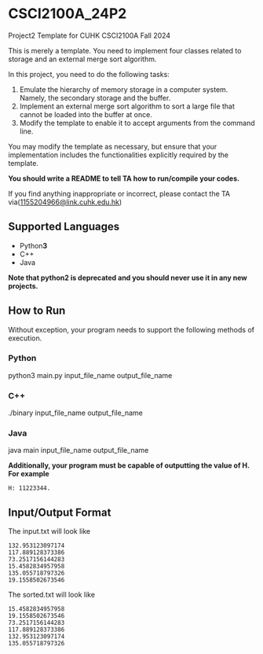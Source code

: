 # CSCI2100A_24P2

Project2 Template for CUHK CSCI2100A Fall 2024

This is merely a template. You need to implement four classes related to storage and  an external merge sort algorithm.

In this project, you need to do the following tasks:

1. Emulate the hierarchy of memory storage in a computer system. Namely, the secondary storage and the buffer.
2. Implement an external merge sort algorithm to sort a large file that cannot be loaded into the buffer at once.
3. Modify the template to enable it to accept arguments from the command line.

You may modify the template as necessary, but ensure that your implementation includes the functionalities explicitly required by the template.

**You should write a README to tell TA how to run/compile your codes.**

If you find anything inappropriate or incorrect, please contact the TA via(1155204966@link.cuhk.edu.hk)
## Supported Languages

- Python**3**
- C++
- Java

**Note that python2 is deprecated and you should never use it in any new projects.**

## How to Run

Without exception, your program needs to support the following methods of execution.

### Python
python3 main.py input_file_name output_file_name

### C++
./binary input_file_name output_file_name

### Java
java main input_file_name output_file_name

**Additionally, your program must be capable of outputting the value of H.**
**For example**
```
H: 11223344.
``````

## Input/Output Format
The input.txt will look like
```
132.953123097174
117.889128373386
73.2517156144283
15.4582834957958
135.055718797326
19.1558502673546
```

The sorted.txt will look like
```
15.4582834957958
19.1558502673546
73.2517156144283
117.889128373386
132.953123097174
135.055718797326
```



